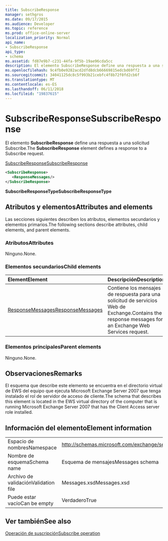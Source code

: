 ```yaml
---
title: SubscribeResponse
manager: sethgros
ms.date: 09/17/2015
ms.audience: Developer
ms.topic: reference
ms.prod: office-online-server
localization_priority: Normal
api_name:
- SubscribeResponse
api_type:
- schema
ms.assetid: fd87e9b7-c231-44fa-9f5b-19ae96cda5cc
description: El elemento SubscribeResponse define una respuesta a una solicitud Subscribe.
ms.openlocfilehash: 9c4fb0e9282acd2dfd8dcb66669815edcbd69ff2
ms.sourcegitcommit: 34041125dc8c5f993b21cebfc4f8b72f0fd2cb6f
ms.translationtype: MT
ms.contentlocale: es-ES
ms.lasthandoff: 06/11/2018
ms.locfileid: "19837615"
---
```

# <a name="subscriberesponse"></a><span data-ttu-id="21af5-103">SubscribeResponse</span><span class="sxs-lookup"><span data-stu-id="21af5-103">SubscribeResponse</span></span>

<span data-ttu-id="21af5-104">El elemento **SubscribeResponse** define una respuesta a una solicitud Subscribe.</span><span class="sxs-lookup"><span data-stu-id="21af5-104">The **SubscribeResponse** element defines a response to a Subscribe request.</span></span> 
  
[<span data-ttu-id="21af5-105">SubscribeResponse</span><span class="sxs-lookup"><span data-stu-id="21af5-105">SubscribeResponse</span></span>](subscriberesponse.md)
  
```xml
<SubscribeResponse>
   <ResponseMessages/>
</SubscribeResponse>
```

 <span data-ttu-id="21af5-106">**SubscribeResponseType**</span><span class="sxs-lookup"><span data-stu-id="21af5-106">**SubscribeResponseType**</span></span>
## <a name="attributes-and-elements"></a><span data-ttu-id="21af5-107">Atributos y elementos</span><span class="sxs-lookup"><span data-stu-id="21af5-107">Attributes and elements</span></span>

<span data-ttu-id="21af5-108">Las secciones siguientes describen los atributos, elementos secundarios y elementos primarios.</span><span class="sxs-lookup"><span data-stu-id="21af5-108">The following sections describe attributes, child elements, and parent elements.</span></span>
  
### <a name="attributes"></a><span data-ttu-id="21af5-109">Atributos</span><span class="sxs-lookup"><span data-stu-id="21af5-109">Attributes</span></span>

<span data-ttu-id="21af5-110">Ninguno.</span><span class="sxs-lookup"><span data-stu-id="21af5-110">None.</span></span>
  
### <a name="child-elements"></a><span data-ttu-id="21af5-111">Elementos secundarios</span><span class="sxs-lookup"><span data-stu-id="21af5-111">Child elements</span></span>

|<span data-ttu-id="21af5-112">**Element**</span><span class="sxs-lookup"><span data-stu-id="21af5-112">**Element**</span></span>|<span data-ttu-id="21af5-113">**Descripción**</span><span class="sxs-lookup"><span data-stu-id="21af5-113">**Description**</span></span>|
|:-----|:-----|
|[<span data-ttu-id="21af5-114">ResponseMessages</span><span class="sxs-lookup"><span data-stu-id="21af5-114">ResponseMessages</span></span>](responsemessages.md) <br/> |<span data-ttu-id="21af5-115">Contiene los mensajes de respuesta para una solicitud de servicios Web de Exchange.</span><span class="sxs-lookup"><span data-stu-id="21af5-115">Contains the response messages for an Exchange Web Services request.</span></span>  <br/> |
   
### <a name="parent-elements"></a><span data-ttu-id="21af5-116">Elementos principales</span><span class="sxs-lookup"><span data-stu-id="21af5-116">Parent elements</span></span>

<span data-ttu-id="21af5-117">Ninguno.</span><span class="sxs-lookup"><span data-stu-id="21af5-117">None.</span></span>
  
## <a name="remarks"></a><span data-ttu-id="21af5-118">Observaciones</span><span class="sxs-lookup"><span data-stu-id="21af5-118">Remarks</span></span>

<span data-ttu-id="21af5-119">El esquema que describe este elemento se encuentra en el directorio virtual de EWS del equipo que ejecuta Microsoft Exchange Server 2007 que tenga instalado el rol de servidor de acceso de cliente.</span><span class="sxs-lookup"><span data-stu-id="21af5-119">The schema that describes this element is located in the EWS virtual directory of the computer that is running Microsoft Exchange Server 2007 that has the Client Access server role installed.</span></span>
  
## <a name="element-information"></a><span data-ttu-id="21af5-120">Información del elemento</span><span class="sxs-lookup"><span data-stu-id="21af5-120">Element information</span></span>

|||
|:-----|:-----|
|<span data-ttu-id="21af5-121">Espacio de nombres</span><span class="sxs-lookup"><span data-stu-id="21af5-121">Namespace</span></span>  <br/> |http://schemas.microsoft.com/exchange/services/2006/messages  <br/> |
|<span data-ttu-id="21af5-122">Nombre de esquema</span><span class="sxs-lookup"><span data-stu-id="21af5-122">Schema name</span></span>  <br/> |<span data-ttu-id="21af5-123">Esquema de mensajes</span><span class="sxs-lookup"><span data-stu-id="21af5-123">Messages schema</span></span>  <br/> |
|<span data-ttu-id="21af5-124">Archivo de validación</span><span class="sxs-lookup"><span data-stu-id="21af5-124">Validation file</span></span>  <br/> |<span data-ttu-id="21af5-125">Messages.xsd</span><span class="sxs-lookup"><span data-stu-id="21af5-125">Messages.xsd</span></span>  <br/> |
|<span data-ttu-id="21af5-126">Puede estar vacío</span><span class="sxs-lookup"><span data-stu-id="21af5-126">Can be empty</span></span>  <br/> |<span data-ttu-id="21af5-127">Verdadero</span><span class="sxs-lookup"><span data-stu-id="21af5-127">True</span></span>  <br/> |
   
## <a name="see-also"></a><span data-ttu-id="21af5-128">Ver también</span><span class="sxs-lookup"><span data-stu-id="21af5-128">See also</span></span>



[<span data-ttu-id="21af5-129">Operación de suscripción</span><span class="sxs-lookup"><span data-stu-id="21af5-129">Subscribe operation</span></span>](subscribe-operation.md)

